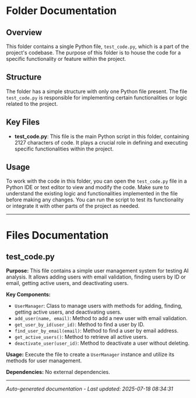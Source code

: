 # Folder Documentation

## Overview
This folder contains a single Python file, `test_code.py`, which is a part of the project's codebase. The purpose of this folder is to house the code for a specific functionality or feature within the project.

## Structure
The folder has a simple structure with only one Python file present. The file `test_code.py` is responsible for implementing certain functionalities or logic related to the project.

## Key Files
- **test_code.py**: This file is the main Python script in this folder, containing 2127 characters of code. It plays a crucial role in defining and executing specific functionalities within the project.

## Usage
To work with the code in this folder, you can open the `test_code.py` file in a Python IDE or text editor to view and modify the code. Make sure to understand the existing logic and functionalities implemented in the file before making any changes. You can run the script to test its functionality or integrate it with other parts of the project as needed.

---

# Files Documentation

## test_code.py

**Purpose:** This file contains a simple user management system for testing AI analysis. It allows adding users with email validation, finding users by ID or email, getting active users, and deactivating users.

**Key Components:**
- `UserManager`: Class to manage users with methods for adding, finding, getting active users, and deactivating users.
- `add_user(name, email)`: Method to add a new user with email validation.
- `get_user_by_id(user_id)`: Method to find a user by ID.
- `find_user_by_email(email)`: Method to find a user by email address.
- `get_active_users()`: Method to retrieve all active users.
- `deactivate_user(user_id)`: Method to deactivate a user without deleting.

**Usage:** Execute the file to create a `UserManager` instance and utilize its methods for user management.

**Dependencies:** No external dependencies.

---
*Auto-generated documentation - Last updated: 2025-07-18 08:34:31*
